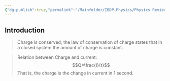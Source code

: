 ```yaml
---
{"dg-publish":true,"permalink":"/Mainfolder/IBDP-Physics/Physics Review/Topics/Electric Field/"}
---
```



## Introduction
>Charge is conserved; the law of conservation of charge states that in a closed system the amount of charge is constant.

>Relation between Charge and current:$$Q=\frac{I}{t}$$
>That is, the charge is the change in current in 1 second.



